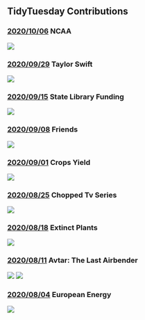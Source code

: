 ## TidyTuesday Contributions

### [2020/10/06](https://github.com/Sampanna-Sharma/TidyTuesday/tree/github-master/Rmarkdown/2020-10-06) NCAA
![](./Rmarkdown/2020-10-06/NCAA.png)

### [2020/09/29](https://github.com/Sampanna-Sharma/TidyTuesday/tree/github-master/Rmarkdown/2020-09-29) Taylor Swift 
![](./Rmarkdown/2020-09-29/taylorswift.png)

### [2020/09/15](https://github.com/Sampanna-Sharma/TidyTuesday/tree/github-master/Rmarkdown/2020-09-15) State Library Funding 
![](./Rmarkdown/2020-09-15/library_funding.png)

### [2020/09/08](https://github.com/Sampanna-Sharma/TidyTuesday/tree/github-master/Rmarkdown/2020-09-08) Friends
![](./Rmarkdown/2020-09-08/friends.png)

### [2020/09/01](https://github.com/Sampanna-Sharma/TidyTuesday/tree/github-master/Rmarkdown/2020-09-01) Crops Yield 
![](./Rmarkdown/2020-09-01/crops_yield_saarc.png)

### [2020/08/25](https://github.com/Sampanna-Sharma/TidyTuesday/tree/github-master/Rmarkdown/2020-08-25) Chopped Tv Series 
![](./Rmarkdown/2020-08-25/chopped_series.png)

### [2020/08/18](https://github.com/Sampanna-Sharma/TidyTuesday/tree/github-master/Rmarkdown/2020-08-18) Extinct Plants
![](./Rmarkdown/2020-08-18/extinction_plants.png)

### [2020/08/11](https://github.com/Sampanna-Sharma/TidyTuesday/tree/github-master/Rmarkdown/2020-08-11) Avtar: The Last Airbender
![](./Rmarkdown/2020-08-11/avatar.png) 
![](./Rmarkdown/2020-08-11/avatar_ref_net.png)

### [2020/08/04](https://github.com/Sampanna-Sharma/TidyTuesday/tree/github-master/Rmarkdown/2020-08-04) European Energy
![](./Rmarkdown/2020-08-04/2020_08_04_european_energy.svg) 
